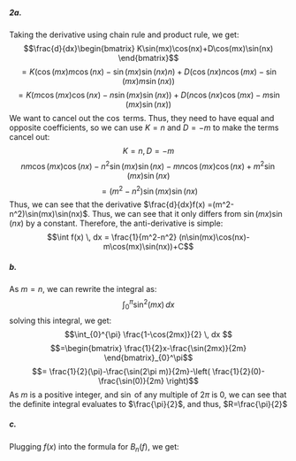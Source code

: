 ##### 2a.
Taking the derivative using chain rule and product rule, we get:
$$\frac{d}{dx}\begin{bmatrix}
K\sin(mx)\cos(nx)+D\cos(mx)\sin(nx)
\end{bmatrix}$$
$$=K(\cos(mx)m\cos(nx)-\sin(mx)\sin (nx)n)+D(\cos(nx)n\cos(mx)-\sin(mx)m\sin(nx))$$
$$=K(m\cos(mx)\cos(nx)-n\sin(mx)\sin(nx))+D(n\cos(nx)\cos(mx)-m\sin(mx)\sin(nx))$$
We want to cancel out the $\cos$ terms. Thus, they need to have equal and opposite coefficients, so we can use $K = n$ and $D = -m$ to make the terms cancel out:
$$K = n, D = -m$$
$$nm\cos(mx)\cos(nx)-n^2\sin(mx)\sin(nx)-mn\cos(mx)\cos(nx)+m^2\sin(mx)\sin(nx)$$
$$=(m^2-n^2)\sin(mx)\sin(nx)$$
Thus, we can see that the derivative  $\frac{d}{dx}f(x) =(m^2-n^2)\sin(mx)\sin(nx)$. Thus, we can see that it only differs from $\sin(mx)\sin(nx)$ by a constant. Therefore, the anti-derivative  is simple:
$$\int f(x) \, dx = \frac{1}{m^2-n^2} (n\sin(mx)\cos(nx)-m\cos(mx)\sin(nx))+C$$
##### b.
As $m = n$, we can rewrite the integral as:
$$\int_{0}^{\pi} \sin^2(mx) \, dx $$
solving this integral, we get:
$$\int_{0}^{\pi} \frac{1-\cos(2mx)}{2} \, dx $$
$$=\begin{bmatrix}
\frac{1}{2}x-\frac{\sin(2mx)}{2m}
\end{bmatrix}_{0}^\pi$$
$$= \frac{1}{2}(\pi)-\frac{\sin(2\pi m)}{2m}-\left( \frac{1}{2}(0)-\frac{\sin(0)}{2m} \right)$$
As $m$ is a positive integer, and $\sin$ of any multiple of $2\pi$ is 0, we can see that the definite integral evaluates to $\frac{\pi}{2}$, and thus, $R=\frac{\pi}{2}$

##### c.
Plugging $f(x)$ into the formula for $B_{n}(f)$, we get:
